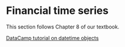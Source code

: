 # Financial time series

This section follows Chapter 8 of our textbook.

[DataCamp tutorial on datetime objects](https://www.datacamp.com/community/tutorials/python-datetime)